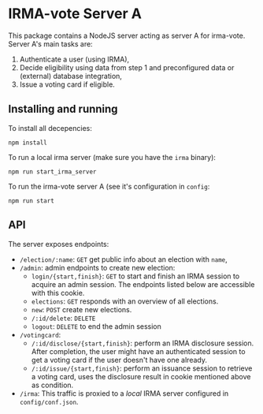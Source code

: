 # IRMA-vote Server A

This package contains a NodeJS server acting as server A for irma-vote.
Server A's main tasks are:

1. Authenticate a user (using IRMA),
2. Decide eligibility using data from step 1 and preconfigured data or (external) database integration,
3. Issue a voting card if eligible.

## Installing and running

To install all decepencies:

```
npm install
```

To run a local irma server (make sure you have the `irma` binary):

```
npm run start_irma_server
```

To run the irma-vote server A (see it's configuration in `config`:

```
npm run start
```

## API

The server exposes endpoints:

- `/election/:name`: `GET` get public info about an election with `name`,
- `/admin`: admin endpoints to create new election:
  - `login/{start,finish}`: `GET` to start and finish an IRMA session to acquire an admin session. The endpoints listed below are accessible with this cookie.
  - `elections`: `GET` responds with an overview of all elections.
  - `new`: `POST` create new elections.
  - `/:id/delete`: `DELETE`
  - `logout`: `DELETE` to end the admin session
- `/votingcard`:
  - `/:id/disclose/{start,finish}`: perform an IRMA disclosure session. After completion, the user might have an authenticated session to get a voting card if the user doesn't have one already.
  - `/:id/issue/{start,finish}`: perform an issuance session to retrieve a voting card, uses the disclosure result in cookie mentioned above as condition.
- `/irma`: This traffic is proxied to a _local_ IRMA server configured in `config/conf.json`.
